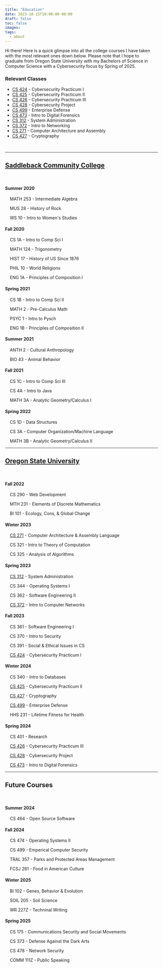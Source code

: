 ```yaml
---
title: "Education"
date: 2023-10-15T10:00:00-00:00
draft: false
toc: false
images:
tags:
  - about
---
```


Hi there! Here is a quick glimpse into all the college courses I have taken with the most relevant ones down below. Please note that I hope to graduate from Oregon State University with my Bachelors of Science in Computer Science with a Cybersecurity focus by Spring of 2025.

### Relevant Classes
- [CS 424](/blog/professional/cs-424.md) - Cybersecurity Practicum I
- [CS 425](/blog/professional/cs-425.md) - Cybersecurity Practicum II
- [CS 426](/blog/professional/cs-426.md) - Cybersecurity Practicum III
- [CS 428](/blog/professional/cs-428.md) - Cybersecurity Project
- [CS 499](/blog/professional/cs-499.md) - Enterprise Defense
- [CS 473](/blog/professional/cs-473.md) - Intro to Digital Forensics
- [CS 312](/blog/professional/cs-312.md) - System Administration
- [CS 372](/blog/professional/cs-372.md) - Intro to Networking
- [CS 271](/blog/professional/cs-271.md) - Computer Architecture and Assembly
- [CS 427](/blog/professional/cs-427.md) - Cryptography

&nbsp;

---

## [Saddleback Community College](https://www.saddleback.edu)

&nbsp;

#### Summer 2020

 &nbsp;&nbsp;&nbsp;&nbsp;MATH 253 - Intermediate Algebra

 &nbsp;&nbsp;&nbsp;&nbsp;MUS 28 - History of Rock

 &nbsp;&nbsp;&nbsp;&nbsp;WS 10 - Intro to Women's Studies

#### Fall 2020

 &nbsp;&nbsp;&nbsp;&nbsp;CS 1A - Intro to Comp Sci I

 &nbsp;&nbsp;&nbsp;&nbsp;MATH 124 - Trigonometry

 &nbsp;&nbsp;&nbsp;&nbsp;HIST 17 - History of US Since 1876

 &nbsp;&nbsp;&nbsp;&nbsp;PHIL 10 - World Religions

 &nbsp;&nbsp;&nbsp;&nbsp;ENG 1A - Principles of Composition I

#### Spring 2021

 &nbsp;&nbsp;&nbsp;&nbsp;CS 1B - Intro to Comp Sci II

 &nbsp;&nbsp;&nbsp;&nbsp;MATH 2 - Pre-Calculus Math

 &nbsp;&nbsp;&nbsp;&nbsp;PSYC 1 - Intro to Pysch

 &nbsp;&nbsp;&nbsp;&nbsp;ENG 1B - Principles of Composition II

#### Summer 2021

 &nbsp;&nbsp;&nbsp;&nbsp;ANTH 2 - Cultural Anthropology

 &nbsp;&nbsp;&nbsp;&nbsp;BIO 43 - Animal Behavior

#### Fall 2021

 &nbsp;&nbsp;&nbsp;&nbsp;CS 1C - Intro to Comp Sci III

 &nbsp;&nbsp;&nbsp;&nbsp;CS 4A - Intro to Java

 &nbsp;&nbsp;&nbsp;&nbsp;MATH 3A - Analytic Geometry/Calculus I

#### Spring 2022

 &nbsp;&nbsp;&nbsp;&nbsp;CS 1D - Data Structures

 &nbsp;&nbsp;&nbsp;&nbsp;CS 3A - Computer Organization/Machine Language

 &nbsp;&nbsp;&nbsp;&nbsp;MATH 3B - Analytic Geometry/Calculus II

---

## [Oregon State University](https://oregonstate.edu)

&nbsp;

#### Fall 2022

 &nbsp;&nbsp;&nbsp;&nbsp;CS 290 - Web Development

 &nbsp;&nbsp;&nbsp;&nbsp;MTH 231 - Elements of Discrete Mathematics

 &nbsp;&nbsp;&nbsp;&nbsp;BI 101 - Ecology, Cons, & Global Change

#### Winter 2023

 &nbsp;&nbsp;&nbsp;&nbsp;[CS 271](/blog/professional/cs-271.md) - Computer Architecture & Assembly Language

 &nbsp;&nbsp;&nbsp;&nbsp;CS 321 - Intro to Theory of Computation

 &nbsp;&nbsp;&nbsp;&nbsp;CS 325 - Analysis of Algorithms

#### Spring 2023

 &nbsp;&nbsp;&nbsp;&nbsp;[CS 312](/blog/professional/cs-312.md) - System Administration

 &nbsp;&nbsp;&nbsp;&nbsp;CS 344 - Operating Systems I

 &nbsp;&nbsp;&nbsp;&nbsp;CS 362 - Software Engineering II

 &nbsp;&nbsp;&nbsp;&nbsp;[CS 372](/blog/professional/cs-372.md) - Intro to Computer Networks

#### Fall 2023

 &nbsp;&nbsp;&nbsp;&nbsp;CS 361 - Software Engineering I

 &nbsp;&nbsp;&nbsp;&nbsp;CS 370 - Intro to Security

 &nbsp;&nbsp;&nbsp;&nbsp;CS 391 - Social & Ethical Issues in CS

 &nbsp;&nbsp;&nbsp;&nbsp;[CS 424](/blog/professional/cs-424.md) - Cybersecurity Practicum I

#### Winter 2024

 &nbsp;&nbsp;&nbsp;&nbsp;CS 340 - Intro to Databases

 &nbsp;&nbsp;&nbsp;&nbsp;[CS 425](/blog/professional/cs-425.md) - Cybersecurity Practicum II

 &nbsp;&nbsp;&nbsp;&nbsp;[CS 427](/blog/professional/cs-427.md) - Cryptography
 
 &nbsp;&nbsp;&nbsp;&nbsp;[CS 499](/blog/professional/cs-499.md) - Enterprise Defense
 
 &nbsp;&nbsp;&nbsp;&nbsp;HHS 231 - Lifetime Fitness for Health

#### Spring 2024

 &nbsp;&nbsp;&nbsp;&nbsp;CS 401 - Research

 &nbsp;&nbsp;&nbsp;&nbsp;[CS 426](/blog/professional/cs-426.md) - Cybersecurity Practicum III

 &nbsp;&nbsp;&nbsp;&nbsp;[CS 428](/blog/professional/cs-428.md) - Cybersecurity Project

 &nbsp;&nbsp;&nbsp;&nbsp;[CS 473](/blog/professional/cs-473.md) - Intro to Digital Forensics
 
---

## Future Courses

&nbsp;

#### Summer 2024

 &nbsp;&nbsp;&nbsp;&nbsp;CS 464 - Open Source Software

#### Fall 2024

 &nbsp;&nbsp;&nbsp;&nbsp;CS 474 - Operating Systems II
 
 &nbsp;&nbsp;&nbsp;&nbsp;CS 499 - Emperical Computer Security
 
 &nbsp;&nbsp;&nbsp;&nbsp;TRAL 357 - Parks and Protected Areas Management

  &nbsp;&nbsp;&nbsp;&nbsp;FCSJ 261 - Food in American Culture

#### Winter 2025

 &nbsp;&nbsp;&nbsp;&nbsp;BI 102 - Genes, Behavior & Evolution

 &nbsp;&nbsp;&nbsp;&nbsp;SOIL 205 - Soil Science

 &nbsp;&nbsp;&nbsp;&nbsp;WR 227Z - Techninal Writing

#### Spring 2025

 &nbsp;&nbsp;&nbsp;&nbsp;CS 175 - Communications Security and Social Movements

 &nbsp;&nbsp;&nbsp;&nbsp;CS 373 - Defense Against the Dark Arts
 
 &nbsp;&nbsp;&nbsp;&nbsp;CS 478 - Network Security

 &nbsp;&nbsp;&nbsp;&nbsp;COMM 111Z - Public Speaking
